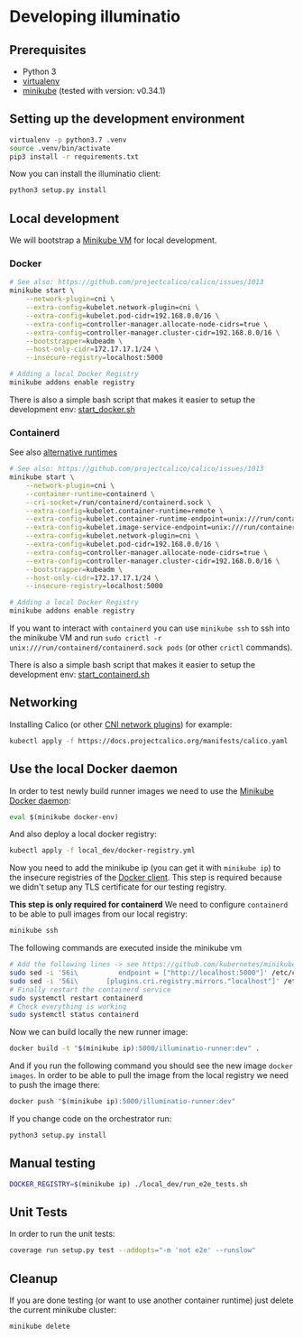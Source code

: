 # Developing illuminatio

## Prerequisites

- Python 3
- [virtualenv](https://docs.python-guide.org/dev/virtualenvs/#lower-level-virtualenv)
- [minikube](https://github.com/kubernetes/minikube) (tested with version: v0.34.1)

## Setting up the development environment

```bash
virtualenv -p python3.7 .venv
source .venv/bin/activate
pip3 install -r requirements.txt
```

Now you can install the illuminatio client:

```bash
python3 setup.py install
```

## Local development

We will bootstrap a [Minikube VM](https://kubernetes.io/docs/setup/minikube/) for local development.

### Docker

```bash
# See also: https://github.com/projectcalico/calico/issues/1013
minikube start \
    --network-plugin=cni \
    --extra-config=kubelet.network-plugin=cni \
    --extra-config=kubelet.pod-cidr=192.168.0.0/16 \
    --extra-config=controller-manager.allocate-node-cidrs=true \
    --extra-config=controller-manager.cluster-cidr=192.168.0.0/16 \
    --bootstrapper=kubeadm \
    --host-only-cidr=172.17.17.1/24 \
    --insecure-registry=localhost:5000

# Adding a local Docker Registry
minikube addons enable registry
```

There is also a simple bash script that makes it easier to setup the development env: [start_docker.sh](../local_dev/start_docker.sh)

### Containerd

See also [alternative runtimes](https://github.com/kubernetes/minikube/blob/master/docs/alternative_runtimes.md)

```bash
# See also: https://github.com/projectcalico/calico/issues/1013
minikube start \
    --network-plugin=cni \
    --container-runtime=containerd \
    --cri-socket=/run/containerd/containerd.sock \
    --extra-config=kubelet.container-runtime=remote \
    --extra-config=kubelet.container-runtime-endpoint=unix:///run/containerd/containerd.sock \
    --extra-config=kubelet.image-service-endpoint=unix:///run/containerd/containerd.sock \
    --extra-config=kubelet.network-plugin=cni \
    --extra-config=kubelet.pod-cidr=192.168.0.0/16 \
    --extra-config=controller-manager.allocate-node-cidrs=true \
    --extra-config=controller-manager.cluster-cidr=192.168.0.0/16 \
    --bootstrapper=kubeadm \
    --host-only-cidr=172.17.17.1/24 \
    --insecure-registry=localhost:5000

# Adding a local Docker Registry
minikube addons enable registry
```

If you want to interact with `containerd` you can use `minikube ssh` to ssh into the minikube VM and run `sudo crictl -r unix:///run/containerd/containerd.sock pods` (or other `crictl` commands).

There is also a simple bash script that makes it easier to setup the development env: [start_containerd.sh](../local_dev/start_containerd.sh)

## Networking

Installing Calico (or other [CNI network plugins](https://kubernetes.io/docs/concepts/cluster-administration/networking/#how-to-implement-the-kubernetes-networking-model)) for example:

```bash
kubectl apply -f https://docs.projectcalico.org/manifests/calico.yaml
```

## Use the local Docker daemon

In order to test newly build runner images we need to use the [Minikube Docker daemon](https://github.com/kubernetes/minikube/blob/master/docs/reusing_the_docker_daemon.md):

```bash
eval $(minikube docker-env)
```

And also deploy a local docker registry:

```bash
kubectl apply -f local_dev/docker-registry.yml
```

Now you need to add the minikube ip (you can get it with `minikube ip`) to the insecure registries of the [Docker client](https://docs.docker.com/registry/insecure/).
This step is required because we didn't setup any TLS certificate for our testing registry.

**This step is only required for containerd**
We need to configure `containerd` to be able to pull images from our local registry:

```bash
minikube ssh
```

The following commands are executed inside the minikube vm

```bash
# Add the following lines -> see https://github.com/kubernetes/minikube/issues/3444
sudo sed -i '56i\          endpoint = ["http://localhost:5000"]' /etc/containerd/config.toml
sudo sed -i '56i\       [plugins.cri.registry.mirrors."localhost"]' /etc/containerd/config.toml
# Finally restart the containerd service
sudo systemctl restart containerd
# Check everything is working
sudo systemctl status containerd
```

Now we can build locally the new runner image:

```bash
docker build -t "$(minikube ip):5000/illuminatio-runner:dev" .
```

And if you run the following command you should see the new image `docker images`.
In order to be able to pull the image from the local registry we need to push the image there:

```bash
docker push "$(minikube ip):5000/illuminatio-runner:dev"
```

If you change code on the orchestrator run:

```bash
python3 setup.py install
```

## Manual testing

```bash
DOCKER_REGISTRY=$(minikube ip) ./local_dev/run_e2e_tests.sh
```

## Unit Tests

In order to run the unit tests:

```bash
coverage run setup.py test --addopts="-m 'not e2e' --runslow"
```

## Cleanup

If you are done testing (or want to use another container runtime) just delete the current minikube cluster:

```bash
minikube delete
```
